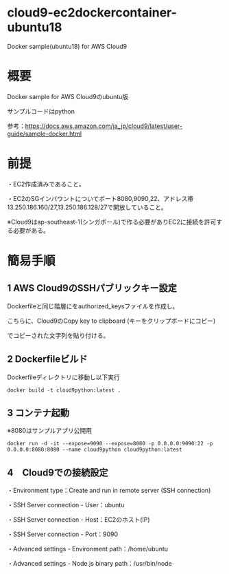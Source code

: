 # cloud9-ec2dockercontainer-ubuntu18
Docker sample(ubuntu18) for AWS Cloud9

# 概要

Docker sample for AWS Cloud9のubuntu版

サンプルコードはpython

参考：https://docs.aws.amazon.com/ja_jp/cloud9/latest/user-guide/sample-docker.html

# 前提

・EC2作成済みであること。

・EC2のSGインバウントについてポート8080,9090,22、アドレス帯13.250.186.160/27,13.250.186.128/27で開放していること。

※Cloud9はap-southeast-1(シンガポール)で作る必要がありEC2に接続を許可する必要がある。

# 簡易手順

## 1 AWS Cloud9のSSHパブリックキー設定

Dockerfileと同じ階層にをauthorized_keysファイルを作成し。

こちらに、Cloud9のCopy key to clipboard (キーをクリップボードにコピー)

でコピーされた文字列を貼り付ける。

## 2 Dockerfileビルド

Dockerfileディレクトリに移動し以下実行

```shell
docker build -t cloud9python:latest .
```

## 3 コンテナ起動

※8080はサンプルアプリ公開用

```shell
docker run -d -it --expose=9090 --expose=8080 -p 0.0.0.0:9090:22 -p 0.0.0.0:8080:8080 --name cloud9python cloud9python:latest
```

## 4　Cloud9での接続設定

・Environment type：Create and run in remote server (SSH connection)

・SSH Server connection - User：ubuntu

・SSH Server connection - Host：EC2のホスト(IP)

・SSH Server connection - Port：9090

・Advanced settings - Environment path：/home/ubuntu

・Advanced settings - Node.js binary path：/usr/bin/node

